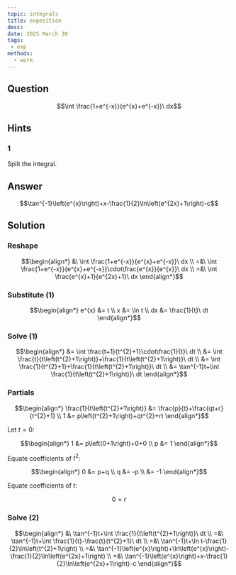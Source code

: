 ```yaml
---
topic: integrals
title: exposition
desc: 
date: 2025 March 30
tags:
 - exp
methods:
  - work
---
```



## Question
```math
\int \frac{1+e^{-x}}{e^{x}+e^{-x}}\ dx
```


## Hints

### 1
Split the integral.


## Answer
```math
\tan^{-1}\left(e^{x}\right)+x-\frac{1}{2}\ln\left(e^{2x}+1\right)-c
```


## Solution

### Reshape
```math
\begin{align*}
  &\ \int \frac{1+e^{-x}}{e^{x}+e^{-x}}\ dx
  \\ =&\ \int \frac{1+e^{-x}}{e^{x}+e^{-x}}\cdot\frac{e^{x}}{e^{x}}\ dx
  \\ =&\ \int \frac{e^{x}+1}{e^{2x}+1}\ dx
\end{align*}
```

### Substitute (1)
```math
\begin{align*}
  e^{x} &= t
  \\ x &= \ln t
  \\ dx &= \frac{1}{t}\ dt
\end{align*}
```

### Solve (1)
```math
\begin{align*}
  &= \int \frac{t+1}{t^{2}+1}\cdot\frac{1}{t}\ dt
  \\ &= \int \frac{t}{t\left(t^{2}+1\right)}+\frac{1}{t\left(t^{2}+1\right)}\ dt
  \\ &= \int \frac{1}{t^{2}+1}+\frac{1}{t\left(t^{2}+1\right)}\ dt
  \\ &= \tan^{-1}t+\int \frac{1}{t\left(t^{2}+1\right)}\ dt
\end{align*}
```

### Partials
```math
\begin{align*}
  \frac{1}{t\left(t^{2}+1\right)}
    &= \frac{p}{t}+\frac{qt+r}{t^{2}+1}
  \\ 1 &= p\left(t^{2}+1\right)+qt^{2}+rt
\end{align*}
```

Let $t = 0$:

```math
\begin{align*}
  1 &= p\left(0+1\right)+0+0
  \\ p &= 1
\end{align*}
```

Equate coefficients of $t^2$:

```math
\begin{align*}
  0 &= p+q
  \\ q &= -p
  \\ &= -1
\end{align*}
```

Equate coefficients of $t$:

```math
0 = r
```

### Solve (2)
```math
\begin{align*}
  &\ \tan^{-1}t+\int \frac{1}{t\left(t^{2}+1\right)}\ dt
  \\ =&\ \tan^{-1}t+\int \frac{1}{t}-\frac{t}{t^{2}+1}\ dt
  \\ =&\ \tan^{-1}t+\ln t-\frac{1}{2}\ln\left(t^{2}+1\right)
  \\ =&\ \tan^{-1}\left(e^{x}\right)+\ln\left(e^{x}\right)-\frac{1}{2}\ln\left(e^{2x}+1\right)
  \\ =&\ \tan^{-1}\left(e^{x}\right)+x-\frac{1}{2}\ln\left(e^{2x}+1\right)-c
\end{align*}
```
